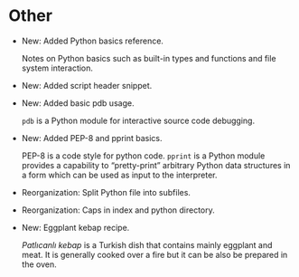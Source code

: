 # Other

* New: Added Python basics reference.

    Notes on Python basics such as built-in types and functions
    and file system interaction.


* New: Added script header snippet.
* New: Added basic pdb usage.

    `pdb` is a Python module for interactive source code debugging.


* New: Added PEP-8 and pprint basics.

    PEP-8 is a code style for python code. `pprint` is a Python
    module provides a capability to “pretty-print” arbitrary
    Python data structures in a form which can be used as input
    to the interpreter.


* Reorganization: Split Python file into subfiles.
* Reorganization: Caps in index and python directory.
* New: Eggplant kebap recipe.

    *Patlıcanlı kebap* is a Turkish dish that contains mainly
    eggplant and meat. It is generally cooked over a fire but
    it can be also be prepared in the oven.
